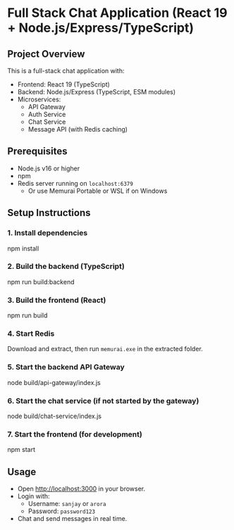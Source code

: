 # Full Stack Chat Application (React 19 + Node.js/Express/TypeScript)

## Project Overview
This is a full-stack chat application with:
- Frontend: React 19 (TypeScript)
- Backend: Node.js/Express (TypeScript, ESM modules)
- Microservices:
  - API Gateway
  - Auth Service
  - Chat Service
  - Message API (with Redis caching)

## Prerequisites
- Node.js v16 or higher
- npm
- Redis server running on `localhost:6379`
  - Or use Memurai Portable or WSL if on Windows

## Setup Instructions

### 1. Install dependencies

npm install


### 2. Build the backend (TypeScript)

npm run build:backend


### 3. Build the frontend (React)

npm run build


### 4. Start Redis

  Download and extract, then run `memurai.exe` in the extracted folder.


### 5. Start the backend API Gateway

node build/api-gateway/index.js

### 6. Start the chat service (if not started by the gateway)

node build/chat-service/index.js


### 7. Start the frontend (for development)

npm start


## Usage
- Open [http://localhost:3000](http://localhost:3000) in your browser.
- Login with:
  - Username: `sanjay` or `arora`
  - Password: `password123`
- Chat and send messages in real time.

